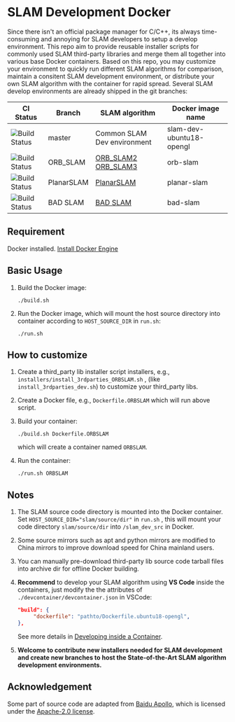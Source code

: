 # SLAM Development Docker
Since there isn't an official package manager for C/C++, its always time-consuming and annoying for SLAM developers to setup a develop environment. This repo aim to provide reusable installer scripts for commonly used SLAM third-party libraries and merge them all together into various base Docker containers. Based on this repo, you may customize your environment to quickly run different SLAM algorithms for comparison, maintain a consitent SLAM development environment, or distribute your own SLAM algorithm with the container for rapid spread. Several SLAM develop environments are already shipped in the git branches:

| CI Status                                                    | Branch     | SLAM algorithm                                               | Docker image name        |
| ------------------------------------------------------------ | ---------- | ------------------------------------------------------------ | ------------------------ |
| ![Build Status](https://github.com/sqn175/slam_dev_docker/actions/workflows/docker-image.yml/badge.svg) | master     | Common SLAM Dev environment                                  | slam-dev-ubuntu18-opengl |
| ![Build Status](https://github.com/sqn175/slam_dev_docker/actions/workflows/docker-image-orb-slam.yml/badge.svg) | ORB_SLAM   | [ORB_SLAM2](https://github.com/raulmur/ORB_SLAM2) [ORB_SLAM3](https://github.com/UZ-SLAMLab/ORB_SLAM3) | orb-slam                 |
| ![Build Status](https://github.com/sqn175/slam_dev_docker/actions/workflows/docker-image-planar-slam.yml/badge.svg) | PlanarSLAM | [PlanarSLAM](https://github.com/yanyan-li/PlanarSLAM)        | planar-slam              |
| ![Build Status](https://github.com/sqn175/slam_dev_docker/actions/workflows/docker-image-bad-slam.yml/badge.svg) | BAD SLAM   | [BAD SLAM](https://github.com/ETH3D/badslam)                 | bad-slam                 |



## Requirement

Docker installed. [Install Docker Engine](https://docs.docker.com/engine/install/)

## Basic Usage

1. Build the Docker image:

   ```
   ./build.sh
   ```

2. Run the Docker image, which will mount the host source directory into container according to  `HOST_SOURCE_DIR` in `run.sh`:

   ```
   ./run.sh
   ```

## How to customize

1. Create a third_party lib installer script installers, e.g., `installers/install_3rdparties_ORBSLAM.sh` , (like `install_3rdparties_dev.sh`) to customize your third_party libs.

2. Create a Docker file, e.g., `Dockerfile.ORBSLAM` which will run above script.

3. Build your container:

   ```
   ./build.sh Dockerfile.ORBSLAM
   ```

   which will create a container named `ORBSLAM`.

4. Run the container:

   ```
   ./run.sh ORBSLAM
   ```

## Notes

1. The SLAM source code directory is mounted into the Docker container. Set `HOST_SOURCE_DIR="slam/source/dir"`  in `run.sh` , this will mount your code directory `slam/source/dir` into `/slam_dev_src` in Docker.

2. Some source mirrors such as apt and python mirrors are modified to China mirrors to improve download speed for China mainland users.

3. You can manually pre-download third-party lib source code tarball files into archive dir for offline Docker building.

4. **Recommend** to develop your SLAM algorithm using **VS Code** inside the containers, just modify the the attributes of `./devcontainer/devcontainer.json`  in VSCode:

   ```json
   "build": {
        "dockerfile": "pathto/Dockerfile.ubuntu18-opengl",
   },
   ```

   See more details in [Developing inside a Container](https://code.visualstudio.com/docs/remote/containers).

5. **Welcome to contribute new installers needed for SLAM development and create new branches to host the State-of-the-Art SLAM algorithm development environments.**

## Acknowledgement
Some part of source code are adapted from [Baidu Apollo](https://github.com/ApolloAuto/apollo), which is licensed under the [Apache-2.0 license](https://github.com/ApolloAuto/apollo/blob/master/LICENSE).



